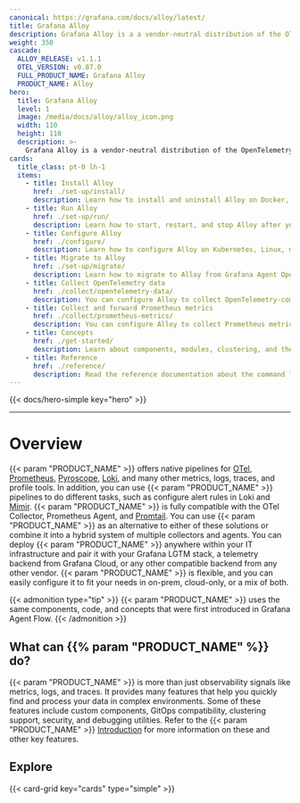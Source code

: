 ```yaml
---
canonical: https://grafana.com/docs/alloy/latest/
title: Grafana Alloy
description: Grafana Alloy is a a vendor-neutral distribution of the OTel Collector
weight: 350
cascade:
  ALLOY_RELEASE: v1.1.1
  OTEL_VERSION: v0.87.0
  FULL_PRODUCT_NAME: Grafana Alloy
  PRODUCT_NAME: Alloy
hero:
  title: Grafana Alloy
  level: 1
  image: /media/docs/alloy/alloy_icon.png
  width: 110
  height: 110
  description: >-
    Grafana Alloy is a vendor-neutral distribution of the OpenTelemetry (OTel) Collector. Alloy uniquely combines the very best OSS observability signals in the community.
cards:
  title_class: pt-0 lh-1
  items:
    - title: Install Alloy
      href: ./set-up/install/
      description: Learn how to install and uninstall Alloy on Docker, Kubernetes, Linux, macOS, or Windows.
    - title: Run Alloy
      href: ./set-up/run/
      description: Learn how to start, restart, and stop Alloy after you have installed it.
    - title: Configure Alloy
      href: ./configure/
      description: Learn how to configure Alloy on Kubernetes, Linux, macOS, or Windows.
    - title: Migrate to Alloy
      href: ./set-up/migrate/
      description: Learn how to migrate to Alloy from Grafana Agent Operator, Prometheus, Promtail, Grafana Agent Static, or Grafana Agent Flow.
    - title: Collect OpenTelemetry data
      href: ./collect/opentelemetry-data/
      description: You can configure Alloy to collect OpenTelemetry-compatible data and forward it to any OpenTelemetry-compatible endpoint. Learn how to configure OpenTelemetry data delivery, configure batching, and receive OpenTelemetry data over OTLP.
    - title: Collect and forward Prometheus metrics
      href: ./collect/prometheus-metrics/
      description: You can configure Alloy to collect Prometheus metrics and forward them to any Prometheus-compatible database. Learn how to configure metrics delivery and collect metrics from Kubernetes Pods.
    - title: Concepts
      href: ./get-started/
      description: Learn about components, modules, clustering, and the Alloy configuration syntax.
    - title: Reference
      href: ./reference/
      description: Read the reference documentation about the command line tools, configuration blocks, components, and standard library.
---
```


{{< docs/hero-simple key="hero" >}}

---

# Overview

{{< param "PRODUCT_NAME" >}} offers native pipelines for [OTel][], [Prometheus][], [Pyroscope][], [Loki][], and many other metrics, logs, traces, and profile tools.
In addition, you can use {{< param "PRODUCT_NAME" >}} pipelines to do different tasks, such as configure alert rules in Loki and [Mimir][].
{{< param "PRODUCT_NAME" >}} is fully compatible with the OTel Collector, Prometheus Agent, and [Promtail][].
You can use {{< param "PRODUCT_NAME" >}} as an alternative to either of these solutions or combine it into a hybrid system of multiple collectors and agents.
You can deploy {{< param "PRODUCT_NAME" >}} anywhere within your IT infrastructure and pair it with your Grafana LGTM stack, a telemetry backend from Grafana Cloud, or any other compatible backend from any other vendor.
{{< param "PRODUCT_NAME" >}} is flexible, and you can easily configure it to fit your needs in on-prem, cloud-only, or a mix of both.

{{< admonition type="tip" >}}
{{< param "PRODUCT_NAME" >}} uses the same components, code, and concepts that were first introduced in Grafana Agent Flow.
{{< /admonition >}}

## What can {{% param "PRODUCT_NAME" %}} do?

{{< param "PRODUCT_NAME" >}} is more than just observability signals like metrics, logs, and traces. It provides many features that help you quickly find and process your data in complex environments.
Some of these features include custom components, GitOps compatibility, clustering support, security, and debugging utilities. Refer to the {{< param "PRODUCT_NAME" >}} [Introduction] for more information on these and other key features.

## Explore

{{< card-grid key="cards" type="simple" >}}

[OTel]: https://opentelemetry.io/ecosystem/distributions/
[Prometheus]: https://prometheus.io/
[Pyroscope]: https://grafana.com/docs/pyroscope/
[Loki]: https://grafana.com/docs/loki/
[Mimir]: https://grafana.com/docs/mimir/
[Promtail]: https://grafana.com/docs/loki/latest/send-data/promtail/
[Introduction]: ./introduction/
